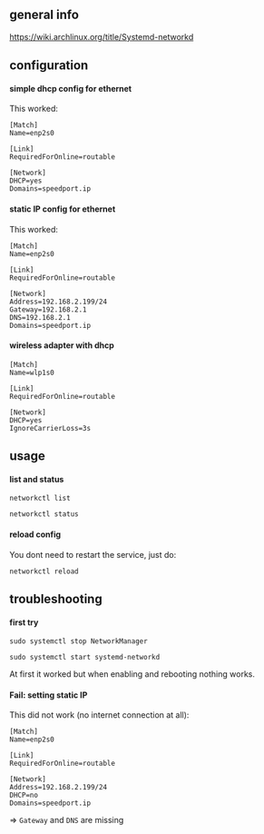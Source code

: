 ## general info

https://wiki.archlinux.org/title/Systemd-networkd

## configuration

#### simple dhcp config for ethernet

This worked:
```
[Match]
Name=enp2s0

[Link]
RequiredForOnline=routable

[Network]
DHCP=yes
Domains=speedport.ip
```

#### static IP config for ethernet

This worked:
```
[Match]
Name=enp2s0

[Link]
RequiredForOnline=routable

[Network]
Address=192.168.2.199/24
Gateway=192.168.2.1
DNS=192.168.2.1
Domains=speedport.ip
```

#### wireless adapter with dhcp

```
[Match]
Name=wlp1s0

[Link]
RequiredForOnline=routable

[Network]
DHCP=yes
IgnoreCarrierLoss=3s
```

## usage

#### list and status

```
networkctl list
```

```
networkctl status
```

#### reload config

You dont need to restart the service, just do:
```
networkctl reload
```

## troubleshooting

#### first try

```
sudo systemctl stop NetworkManager
```

```
sudo systemctl start systemd-networkd
```

At first it worked but when enabling and rebooting nothing works.

#### Fail: setting static IP

This did not work (no internet connection at all):
```
[Match]
Name=enp2s0

[Link]
RequiredForOnline=routable

[Network]
Address=192.168.2.199/24
DHCP=no
Domains=speedport.ip
```

=> `Gateway` and `DNS` are missing
